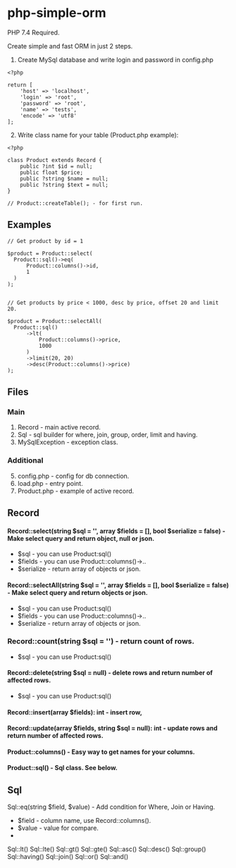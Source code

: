 # php-simple-orm

PHP 7.4 Required.

Create simple and fast ORM in just 2 steps.

1) Create MySql database and write login and password in config.php

```
<?php

return [
    'host' => 'localhost',
    'login' => 'root',
    'password' => 'root',
    'name' => 'tests',
    'encode' => 'utf8'
];
```

2) Write class name for your table (Product.php example):

```
<?php

class Product extends Record {
    public ?int $id = null;
    public float $price;
    public ?string $name = null;
    public ?string $text = null;
}

// Product::createTable(); - for first run.

```
## Examples

```
// Get product by id = 1

$product = Product::select(
  Product::sql()->eq(
      Product::columns()->id,
      1
  )
);
```

```

// Get products by price < 1000, desc by price, offset 20 and limit 20.

$product = Product::selectAll(
  Product::sql()
      ->lt(
          Product::columns()->price,
          1000
      )
      ->limit(20, 20)
      ->desc(Product::columns()->price)
);
```

## Files

### Main
1) Record - main active record.
2) Sql - sql builder for where, join, group, order, limit and having.
3) MySqlException - exception class.

### Additional   
5) config.php - config for db connection.
6) load.php - entry point.
7) Product.php - example of active record.
   
## Record
 
#### Record::select(string $sql = '', array $fields = [], bool $serialize = false) - Make select query and return object, null or json.
- $sql - you can use Product:sql()
- $fields - you can use Product::columns()->..
- $serialize - return array of objects or json.

#### Record::selectAll(string $sql = '', array $fields = [], bool $serialize = false) - Make select query and return objects or json.
- $sql - you can use Product:sql()
- $fields - you can use Product::columns()->..
- $serialize - return array of objects or json.

### Record::count(string $sql = '') - return count of rows.
- $sql - you can use Product:sql()

#### Record::delete(string $sql = null) - delete rows and return number of affected rows.
- $sql - you can use Product:sql()

#### Record::insert(array $fields): int - insert row,
#### Record::update(array $fields, string $sql = null): int - update rows and return number of affected rows.
#### Product::columns() - Easy way to get names for your columns.
#### Product::sql() - Sql class. See below.

## Sql

Sql::eq(string $field, $value) - Add condition for Where, Join or Having.
- $field - column name, use Record::columns().
- $value - value for compare.
- 
Sql::lt()
Sql::lte()
Sql::gt()
Sql::gte()
Sql::asc()
Sql::desc()
Sql::group()
Sql::having()
Sql::join()
Sql::or()
Sql::and()
